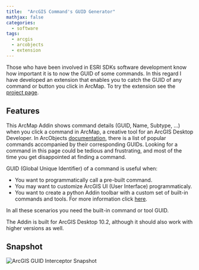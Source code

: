 ```yaml
---
title:  "ArcGIS Command's GUID Generator"
mathjax: false
categories: 
  - software
tags:
  - arcgis
  - arcobjects
  - extension
---
```


Those who have been involved in ESRI SDKs software development know how important it is to now the GUID of some commands. In this regard I have developed an extension that enables you to catch the GUID of any command or button you click in ArcMap. To try the extension see the [project page](https://github.com/faridcher/ArcGIS-GUID).

## Features

This ArcMap Addin shows command details (GUID, Name, Subtype, ...) when you click a command in ArcMap, a creative tool for an ArcGIS Desktop Developer.
In ArcObjects [documentation](http://resources.arcgis.com/en/help/arcobjects-net/conceptualhelp/index.html#//00010000029s000000), there is a list of popular commands accompanied by their corresponding GUIDs. Looking for a command in this page could be tedious and frustrating, and most of the time you get disappointed at finding a command.

GUID (Global Unique Identifier) of a command is useful when:

- You want to programmatically call a pre-built command.
- You may want to customize ArcGIS UI (User Interface) programmaticaly.
- You want to create a python Addin toolbar with a custom set of built-in commands and tools. For more information click
  [here](http://blogs.esri.com/esri/arcgis/2012/08/27/python-add-ins-how-to-add-built-in-commands-to-your-custom-toolbar-or-menu).
  
In all these scenarios you need the built-in command or tool GUID.

The Addin is built for ArcGIS Desktop 10.2, although it should also work with higher versions as well.

## Snapshot

![ArcGIS GUID Interceptor Snapshot](http://faridcher.github.io/uploads/ArcGIS-GUID.png)
